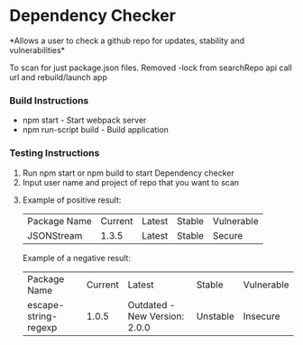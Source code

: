 <h1>Dependency Checker</h1>
    <p>*Allows a user to check a github repo for updates, stability and vulnerabilities*</p>
    <p>To scan for just package.json files. Removed -lock from searchRepo api call url and rebuild/launch app</p>
    
<h3>Build Instructions</h3>
<ul>
    <li>npm start - Start webpack server</li>
    <li>npm run-script build - Build application</li>
</ul>

<h3>Testing Instructions</h3>
    <ol>
        <li>Run npm start or npm build to start Dependency checker</li>
        <li>Input user name and project of repo that you want to scan</li>
        <li>
            <p>Example of positive result:</p>
            <table>
                <tr>
                    <td>Package Name</td>
                    <td>Current</td>
                    <td>Latest</td>
                    <td>Stable</td>
                    <td>Vulnerable</td>
                </tr>
                <tr>
                    <td>JSONStream</td>
                    <td>1.3.5</td>
                    <td>Latest</td>
                    <td>Stable</td>
                    <td>Secure</td>
                </tr>
            </table>
            <p>Example of a negative result:</p>
            <table>
                <tr>
                    <td>Package Name</td>
                    <td>Current</td>
                    <td>Latest</td>
                    <td>Stable</td>
                    <td>Vulnerable</td>
                </tr>
                <tr>
                    <td>escape-string-regexp</td>
                    <td>1.0.5</td>
                    <td>Outdated - New Version: 2.0.0</td>
                    <td>Unstable</td>
                    <td>Insecure</td>
                </tr>
            </table>
        </li>
    </ol>    
